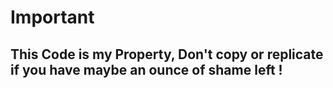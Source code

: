 # Important

## This Code is my Property, Don't copy or replicate if you have maybe an ounce of shame left !
